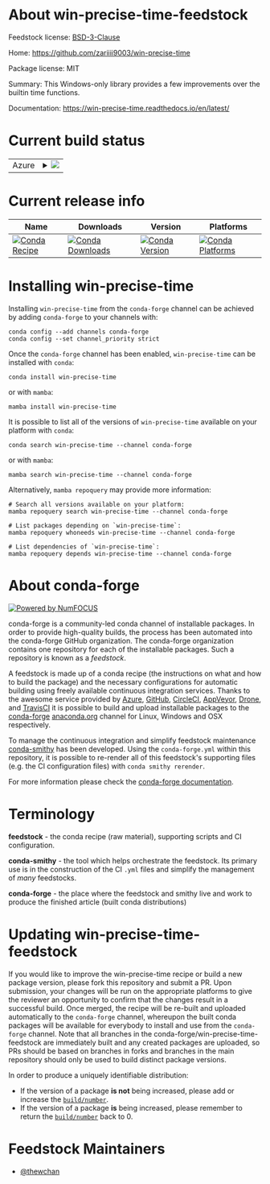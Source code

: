 About win-precise-time-feedstock
================================

Feedstock license: [BSD-3-Clause](https://github.com/conda-forge/win-precise-time-feedstock/blob/main/LICENSE.txt)

Home: https://github.com/zariiii9003/win-precise-time

Package license: MIT

Summary: This Windows-only library provides a few improvements over the builtin time functions.

Documentation: https://win-precise-time.readthedocs.io/en/latest/

Current build status
====================


<table>
    
  <tr>
    <td>Azure</td>
    <td>
      <details>
        <summary>
          <a href="https://dev.azure.com/conda-forge/feedstock-builds/_build/latest?definitionId=21204&branchName=main">
            <img src="https://dev.azure.com/conda-forge/feedstock-builds/_apis/build/status/win-precise-time-feedstock?branchName=main">
          </a>
        </summary>
        <table>
          <thead><tr><th>Variant</th><th>Status</th></tr></thead>
          <tbody><tr>
              <td>win_64_python3.10.____cpython</td>
              <td>
                <a href="https://dev.azure.com/conda-forge/feedstock-builds/_build/latest?definitionId=21204&branchName=main">
                  <img src="https://dev.azure.com/conda-forge/feedstock-builds/_apis/build/status/win-precise-time-feedstock?branchName=main&jobName=win&configuration=win%20win_64_python3.10.____cpython" alt="variant">
                </a>
              </td>
            </tr><tr>
              <td>win_64_python3.11.____cpython</td>
              <td>
                <a href="https://dev.azure.com/conda-forge/feedstock-builds/_build/latest?definitionId=21204&branchName=main">
                  <img src="https://dev.azure.com/conda-forge/feedstock-builds/_apis/build/status/win-precise-time-feedstock?branchName=main&jobName=win&configuration=win%20win_64_python3.11.____cpython" alt="variant">
                </a>
              </td>
            </tr><tr>
              <td>win_64_python3.12.____cpython</td>
              <td>
                <a href="https://dev.azure.com/conda-forge/feedstock-builds/_build/latest?definitionId=21204&branchName=main">
                  <img src="https://dev.azure.com/conda-forge/feedstock-builds/_apis/build/status/win-precise-time-feedstock?branchName=main&jobName=win&configuration=win%20win_64_python3.12.____cpython" alt="variant">
                </a>
              </td>
            </tr><tr>
              <td>win_64_python3.8.____cpython</td>
              <td>
                <a href="https://dev.azure.com/conda-forge/feedstock-builds/_build/latest?definitionId=21204&branchName=main">
                  <img src="https://dev.azure.com/conda-forge/feedstock-builds/_apis/build/status/win-precise-time-feedstock?branchName=main&jobName=win&configuration=win%20win_64_python3.8.____cpython" alt="variant">
                </a>
              </td>
            </tr><tr>
              <td>win_64_python3.9.____73_pypy</td>
              <td>
                <a href="https://dev.azure.com/conda-forge/feedstock-builds/_build/latest?definitionId=21204&branchName=main">
                  <img src="https://dev.azure.com/conda-forge/feedstock-builds/_apis/build/status/win-precise-time-feedstock?branchName=main&jobName=win&configuration=win%20win_64_python3.9.____73_pypy" alt="variant">
                </a>
              </td>
            </tr><tr>
              <td>win_64_python3.9.____cpython</td>
              <td>
                <a href="https://dev.azure.com/conda-forge/feedstock-builds/_build/latest?definitionId=21204&branchName=main">
                  <img src="https://dev.azure.com/conda-forge/feedstock-builds/_apis/build/status/win-precise-time-feedstock?branchName=main&jobName=win&configuration=win%20win_64_python3.9.____cpython" alt="variant">
                </a>
              </td>
            </tr>
          </tbody>
        </table>
      </details>
    </td>
  </tr>
</table>

Current release info
====================

| Name | Downloads | Version | Platforms |
| --- | --- | --- | --- |
| [![Conda Recipe](https://img.shields.io/badge/recipe-win--precise--time-green.svg)](https://anaconda.org/conda-forge/win-precise-time) | [![Conda Downloads](https://img.shields.io/conda/dn/conda-forge/win-precise-time.svg)](https://anaconda.org/conda-forge/win-precise-time) | [![Conda Version](https://img.shields.io/conda/vn/conda-forge/win-precise-time.svg)](https://anaconda.org/conda-forge/win-precise-time) | [![Conda Platforms](https://img.shields.io/conda/pn/conda-forge/win-precise-time.svg)](https://anaconda.org/conda-forge/win-precise-time) |

Installing win-precise-time
===========================

Installing `win-precise-time` from the `conda-forge` channel can be achieved by adding `conda-forge` to your channels with:

```
conda config --add channels conda-forge
conda config --set channel_priority strict
```

Once the `conda-forge` channel has been enabled, `win-precise-time` can be installed with `conda`:

```
conda install win-precise-time
```

or with `mamba`:

```
mamba install win-precise-time
```

It is possible to list all of the versions of `win-precise-time` available on your platform with `conda`:

```
conda search win-precise-time --channel conda-forge
```

or with `mamba`:

```
mamba search win-precise-time --channel conda-forge
```

Alternatively, `mamba repoquery` may provide more information:

```
# Search all versions available on your platform:
mamba repoquery search win-precise-time --channel conda-forge

# List packages depending on `win-precise-time`:
mamba repoquery whoneeds win-precise-time --channel conda-forge

# List dependencies of `win-precise-time`:
mamba repoquery depends win-precise-time --channel conda-forge
```


About conda-forge
=================

[![Powered by
NumFOCUS](https://img.shields.io/badge/powered%20by-NumFOCUS-orange.svg?style=flat&colorA=E1523D&colorB=007D8A)](https://numfocus.org)

conda-forge is a community-led conda channel of installable packages.
In order to provide high-quality builds, the process has been automated into the
conda-forge GitHub organization. The conda-forge organization contains one repository
for each of the installable packages. Such a repository is known as a *feedstock*.

A feedstock is made up of a conda recipe (the instructions on what and how to build
the package) and the necessary configurations for automatic building using freely
available continuous integration services. Thanks to the awesome service provided by
[Azure](https://azure.microsoft.com/en-us/services/devops/), [GitHub](https://github.com/),
[CircleCI](https://circleci.com/), [AppVeyor](https://www.appveyor.com/),
[Drone](https://cloud.drone.io/welcome), and [TravisCI](https://travis-ci.com/)
it is possible to build and upload installable packages to the
[conda-forge](https://anaconda.org/conda-forge) [anaconda.org](https://anaconda.org/)
channel for Linux, Windows and OSX respectively.

To manage the continuous integration and simplify feedstock maintenance
[conda-smithy](https://github.com/conda-forge/conda-smithy) has been developed.
Using the ``conda-forge.yml`` within this repository, it is possible to re-render all of
this feedstock's supporting files (e.g. the CI configuration files) with ``conda smithy rerender``.

For more information please check the [conda-forge documentation](https://conda-forge.org/docs/).

Terminology
===========

**feedstock** - the conda recipe (raw material), supporting scripts and CI configuration.

**conda-smithy** - the tool which helps orchestrate the feedstock.
                   Its primary use is in the construction of the CI ``.yml`` files
                   and simplify the management of *many* feedstocks.

**conda-forge** - the place where the feedstock and smithy live and work to
                  produce the finished article (built conda distributions)


Updating win-precise-time-feedstock
===================================

If you would like to improve the win-precise-time recipe or build a new
package version, please fork this repository and submit a PR. Upon submission,
your changes will be run on the appropriate platforms to give the reviewer an
opportunity to confirm that the changes result in a successful build. Once
merged, the recipe will be re-built and uploaded automatically to the
`conda-forge` channel, whereupon the built conda packages will be available for
everybody to install and use from the `conda-forge` channel.
Note that all branches in the conda-forge/win-precise-time-feedstock are
immediately built and any created packages are uploaded, so PRs should be based
on branches in forks and branches in the main repository should only be used to
build distinct package versions.

In order to produce a uniquely identifiable distribution:
 * If the version of a package **is not** being increased, please add or increase
   the [``build/number``](https://docs.conda.io/projects/conda-build/en/latest/resources/define-metadata.html#build-number-and-string).
 * If the version of a package **is** being increased, please remember to return
   the [``build/number``](https://docs.conda.io/projects/conda-build/en/latest/resources/define-metadata.html#build-number-and-string)
   back to 0.

Feedstock Maintainers
=====================

* [@thewchan](https://github.com/thewchan/)

